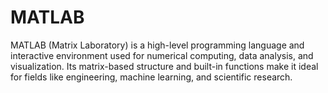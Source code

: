 # MATLAB
MATLAB (Matrix Laboratory) is a high-level programming language and interactive environment used for numerical computing, data analysis, and visualization. Its matrix-based structure and built-in functions make it ideal for fields like engineering, machine learning, and scientific research.
